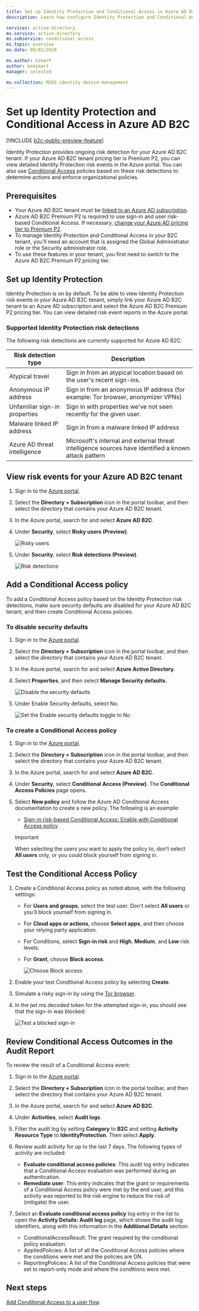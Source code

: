 ```yaml
---
title: Set up Identity Protection and Conditional Access in Azure AD B2C
description: Learn how configure Identity Protection and Conditional Access for you Azure AD B2C tenant to view risky sign-in and other risk events and create policies based on risk detections.

services: active-directory
ms.service: active-directory
ms.subservice: conditional-access
ms.topic: overview
ms.date: 09/01/2020

ms.author: mimart
author: msmimart
manager: celested

ms.collection: M365-identity-device-management
---
```

# Set up Identity Protection and Conditional Access in Azure AD B2C

[!INCLUDE [b2c-public-preview-feature](../../includes/active-directory-b2c-public-preview.md)]

Identity Protection provides ongoing risk detection for your Azure AD B2C tenant. If your Azure AD B2C tenant pricing tier is Premium P2, you can view detailed Identity Protection risk events in the Azure portal. You can also use [Conditional Access](../active-directory/conditional-access/overview.md) policies based on these risk detections to determine actions and enforce organizational policies.

## Prerequisites

- Your Azure AD B2C tenant must be [linked to an Azure AD subscription](billing.md#link-an-azure-ad-b2c-tenant-to-a-subscription).
- Azure AD B2C Premium P2 is required to use sign-in and user risk-based Conditional Access. If necessary, [change your Azure AD pricing tier to Premium P2](https://aka.ms/exid-pricing-tier). 
- To manage Identity Protection and Conditional Access in your B2C tenant, you'll need an account that is assigned the Global Administrator role or the Security administrator role.
- To use these features in your tenant, you first need to switch to the Azure AD B2C Premium P2 pricing tier.

## Set up Identity Protection

Identity Protection is on by default. To be able to view Identity Protection risk events in your Azure AD B2C tenant, simply link your Azure AD B2C tenant to an Azure AD subscription and select the Azure AD B2C Premium P2 pricing tier. You can view detailed risk event reports in the Azure portal.

### Supported Identity Protection risk detections

The following risk detections are currently supported for Azure AD B2C:  

|Risk detection type  |Description  |
|---------|---------|
| Atypical travel     | Sign in from an atypical location based on the user's recent sign-ins.        |
|Anonymous IP address     | Sign in from an anonymous IP address (for example: Tor browser, anonymizer VPNs)        |
|Unfamiliar sign-in properties     | Sign in with properties we've not seen recently for the given user.        |
|Malware linked IP address     | Sign in from a malware linked IP address         |
|Azure AD threat intelligence     | Microsoft's internal and external threat intelligence sources have identified a known attack pattern        |

## View risk events for your Azure AD B2C tenant

1. Sign in to the [Azure portal](https://portal.azure.com/).

1. Select the **Directory + Subscription** icon in the portal toolbar, and then select the directory that contains your Azure AD B2C tenant.

1. In the Azure portal, search for and select **Azure AD B2C**.

1. Under **Security**, select **Risky users (Preview)**.

   ![Risky users](media/conditional-access-identity-protection-setup/risky-users.png)

1. Under **Security**, select **Risk detections (Preview)**.

   ![Risk detections](media/conditional-access-identity-protection-setup/risk-detections.png)

## Add a Conditional Access policy 

To add a Conditional Access policy based on the Identity Protection risk detections, make sure security defaults are disabled for your Azure AD B2C tenant, and then create Conditional Access policies.

### To disable security defaults

1. Sign in to the [Azure portal](https://portal.azure.com/).

2. Select the **Directory + Subscription** icon in the portal toolbar, and then select the directory that contains your Azure AD B2C tenant.

3. In the Azure portal, search for and select **Azure Active Directory**.

4. Select **Properties**, and then select **Manage Security defaults**.

   ![Disable the security defaults](media/conditional-access-identity-protection-setup/disable-security-defaults.png)

5. Under Enable Security defaults, select No. 

   ![Set the Enable security defaults toggle to No](media/conditional-access-identity-protection-setup/enable-security-defaults-toggle.png)

### To create a Conditional Access policy

1. Sign in to the [Azure portal](https://portal.azure.com/).

1. Select the **Directory + Subscription** icon in the portal toolbar, and then select the directory that contains your Azure AD B2C tenant.

1. In the Azure portal, search for and select **Azure AD B2C**.

1. Under **Security**, select **Conditional Access (Preview)**. The **Conditional Access Policies** page opens. 

1. Select **New policy** and follow the Azure AD Conditional Access documentation to create a new policy. The following is an example:

   - [Sign-in risk-based Conditional Access: Enable with Conditional Access policy](../active-directory/conditional-access/howto-conditional-access-policy-risk.md#enable-with-conditional-access-policy)

   > [!IMPORTANT]
   > When selecting the users you want to apply the policy to, don't select **All users** only, or you could block yourself from signing in.

## Test the Conditional Access Policy

1. Create a Conditional Access policy as noted above, with the following settings:
   
   - For **Users and groups**, select the test user. Don't select **All users** or you'll block yourself from signing in.
   - For **Cloud apps or actions**, choose **Select apps**, and then choose your relying party application.
   - For Conditions, select **Sign-in risk** and **High**, **Medium**, and **Low** risk levels.
   - For **Grant**, choose **Block access**.

      ![Choose Block access](media/conditional-access-identity-protection-setup/test-conditional-access-policy.png)

1. Enable your test Conditional Access policy by selecting **Create**.

1. Simulate a risky sign-in by using the [Tor browser](https://www.torproject.org/download/). 

1. In the jwt.ms decoded token for the attempted sign-in, you should see that the sign-in was blocked:

   ![Test a blocked sign-in](media/conditional-access-identity-protection-setup/test-blocked-sign-in.png)

## Review Conditional Access Outcomes in the Audit Report

To review the result of a Conditional Access event:

1. Sign in to the [Azure portal](https://portal.azure.com/).

2. Select the **Directory + Subscription** icon in the portal toolbar, and then select the directory that contains your Azure AD B2C tenant.

3. In the Azure portal, search for and select **Azure AD B2C**.

4. Under **Activities**, select **Audit logs**.

5. Filter the audit log by setting **Category** to **B2C** and setting **Activity Resource Type** to **IdentityProtection**. Then select **Apply**.

6. Review audit activity for up to the last 7 days. The following types of activity are included:

   - **Evaluate conditional access policies**: This audit log entry indicates that a Conditional Access evaluation was performed during an authentication.
   - **Remediate user**: This entry indicates that the grant or requirements of a Conditional Access policy were met by the end user, and this activity was reported to the risk engine to reduce the risk of (mitigate) the user.

7. Select an **Evaluate conditional access policy** log entry in the list to open the **Activity Details: Audit log** page, which shows the audit log identifiers, along with this information in the **Additional Details** section:

   - ConditionalAccessResult: The grant required by the conditional policy evaluation.
   - AppliedPolicies: A list of all the Conditional Access policies where the conditions were met and the policies are ON.
   - ReportingPolicies: A list of the Conditional Access policies that were set to report-only mode and where the conditions were met.

## Next steps

[Add Conditional Access to a user flow](conditional-access-user-flow.md).
